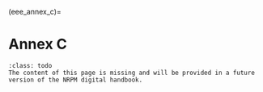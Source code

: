 <!--- Copyright (C) Matrisk GmbH 2022 -->

(eee_annex_c)=
# Annex C

```{admonition} Under construction
:class: todo
The content of this page is missing and will be provided in a future version of the NRPM digital handbook.
```